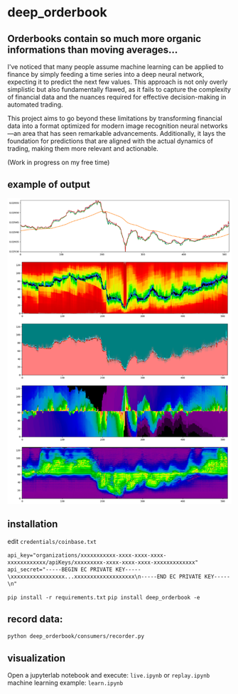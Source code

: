 # deep_orderbook
## Orderbooks contain so much more organic informations than moving averages... ##

I've noticed that many people assume machine learning can be applied to finance by simply feeding a time series into a deep neural network, expecting it to predict the next few values. This approach is not only overly simplistic but also fundamentally flawed, as it fails to capture the complexity of financial data and the nuances required for effective decision-making in automated trading.

This project aims to go beyond these limitations by transforming financial data into a format optimized for modern image recognition neural networks—an area that has seen remarkable advancements. Additionally, it lays the foundation for predictions that are aligned with the actual dynamics of trading, making them more relevant and actionable.


(Work in progress on my free time)

## example of output

![books](https://raw.githubusercontent.com/gQuantCoder/deep_orderbook/master/images/01.png?raw=true "Orderbooks and alpha")

## installation

edit ` credentials/coinbase.txt `
```
api_key="organizations/xxxxxxxxxxx-xxxx-xxxx-xxxx-xxxxxxxxxxxx/apiKeys/xxxxxxxxx-xxxx-xxxx-xxxx-xxxxxxxxxxxxx"
api_secret="-----BEGIN EC PRIVATE KEY-----\xxxxxxxxxxxxxxxxx...xxxxxxxxxxxxxxxxxxx\n-----END EC PRIVATE KEY-----\n"
```

  ``` pip install -r requirements.txt ```
  ``` pip install deep_orderbook -e ```

## record data:
```
python deep_orderbook/consumers/recorder.py
```

## visualization
Open a jupyterlab notebook and execute: `live.ipynb` or `replay.ipynb`
machine learning example: `learn.ipynb`


